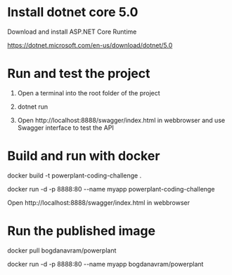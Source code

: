 
# Install dotnet core 5.0
 Download and install ASP.NET Core Runtime
 
 https://dotnet.microsoft.com/en-us/download/dotnet/5.0 


# Run and test the project

1. Open a terminal into the root folder of the project

2. dotnet run

3. Open http://localhost:8888/swagger/index.html in webbrowser and use Swagger interface to test the API


# Build and run with docker
docker build -t powerplant-coding-challenge .

docker run -d -p 8888:80 --name myapp powerplant-coding-challenge

Open http://localhost:8888/swagger/index.html in webbrowser

# Run the published image

docker pull bogdanavram/powerplant

docker run -d -p 8888:80 --name myapp bogdanavram/powerplant
